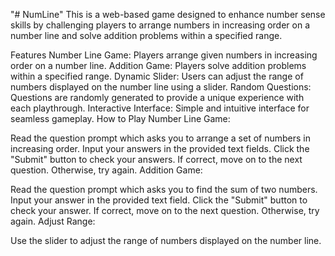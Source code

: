 "# NumLine" 
This is a web-based game designed to enhance number sense skills by challenging players to arrange numbers in increasing order on a number line and solve addition problems within a specified range.

Features
Number Line Game: Players arrange given numbers in increasing order on a number line.
Addition Game: Players solve addition problems within a specified range.
Dynamic Slider: Users can adjust the range of numbers displayed on the number line using a slider.
Random Questions: Questions are randomly generated to provide a unique experience with each playthrough.
Interactive Interface: Simple and intuitive interface for seamless gameplay.
How to Play
Number Line Game:

Read the question prompt which asks you to arrange a set of numbers in increasing order.
Input your answers in the provided text fields.
Click the "Submit" button to check your answers.
If correct, move on to the next question. Otherwise, try again.
Addition Game:

Read the question prompt which asks you to find the sum of two numbers.
Input your answer in the provided text field.
Click the "Submit" button to check your answer.
If correct, move on to the next question. Otherwise, try again.
Adjust Range:

Use the slider to adjust the range of numbers displayed on the number line.
